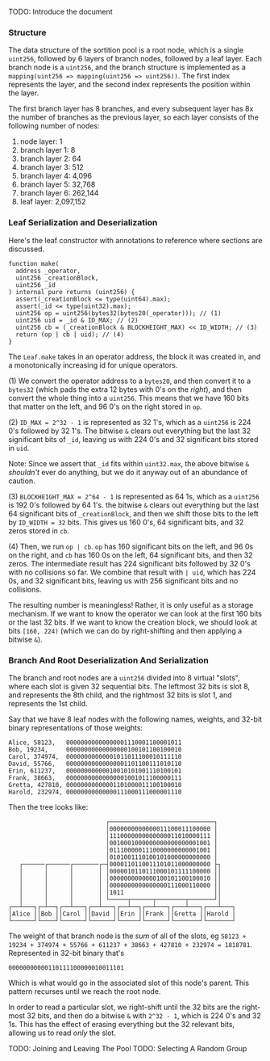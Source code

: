 TODO: Introduce the document

### Structure
The data structure of the sortition pool is a root node, which is a single
`uint256`, followed by 6 layers of branch nodes, followed by a leaf layer. Each
branch node is a `uint256`, and the branch structure is implemented as a
`mapping(uint256 => mapping(uint256 => uint256))`. The first index represents
the layer, and the second index represents the position within the layer.

The first branch layer has 8 branches, and every subsequent layer has 8x the
number of branches as the previous layer, so each layer consists of the
following number of nodes:

1) node layer: 1
2) branch layer 1: 8
3) branch layer 2: 64
4) branch layer 3: 512
5) branch layer 4: 4,096
6) branch layer 5: 32,768
7) branch layer 6: 262,144
8) leaf layer: 2,097,152

### Leaf Serialization and Deserialization

Here's the leaf constructor with annotations to reference where sections are
discussed.

```
function make(
  address _operator,
  uint256 _creationBlock,
  uint256 _id
) internal pure returns (uint256) {
  assert(_creationBlock <= type(uint64).max);
  assert(_id <= type(uint32).max);
  uint256 op = uint256(bytes32(bytes20(_operator))); // (1)
  uint256 uid = _id & ID_MAX; // (2)
  uint256 cb = (_creationBlock & BLOCKHEIGHT_MAX) << ID_WIDTH; // (3)
  return (op | cb | uid); // (4)
}
```

The `Leaf.make` takes in an operator address, the block it was created in, and
a monotonically increasing id for unique operators.

(1) We convert the operator address to a `bytes20`, and then convert it to a
`bytes32` (which pads the extra 12 bytes with 0's on the *right*), and then
convert the whole thing into a `uint256`. This means that we have 160 bits that
matter on the left, and 96 0's on the right stored in `op`.

(2) `ID_MAX = 2^32 - 1` is represented as 32 1's, which as a `uint256` is 224 0's
followed by 32 1's. The bitwise `&` clears out everything but the last 32
significant bits of `_id`, leaving us with 224 0's and 32 significant bits
stored in `uid`.

Note: Since we assert that `_id` fits within `uint32.max`, the above bitwise
`&` *shouldn't* ever do anything, but we do it anyway out of an abundance of
caution.

(3) `BLOCKHEIGHT_MAX = 2^64 - 1` is represented as 64 1s, which as a `uint256` is
192 0's followed by 64 1's. the bitwise `&` clears out everything but the last
64 significant bits of `_creationBlock`, and then we shift those bits to the
left by `ID_WIDTH = 32` bits. This gives us 160 0's, 64 significant bits, and
32 zeros stored in `cb`.

(4) Then, we run `op | cb`. `op` has 160 significant bits on the left, and 96 0s on
the right, and `cb` has 160 0s on the left, 64 significant bits, and then 32
zeros. The intermediate result has 224 significant bits followed by 32 0's with
no collisions so far. We combine that result with `| uid`, which has 224 0s,
and 32 significant bits, leaving us with 256 significant bits and no
collisions.

The resulting number is meaningless! Rather, it is only useful as a storage
mechanism. If we want to know the operator we can look at the first 160 bits or
the last 32 bits. If we want to know the creation block, we should look at bits
`[160, 224)` (which we can do by right-shifting and then applying a bitwise
`&`).

### Branch And Root Deserialization And Serialization

The branch and root nodes are a `uint256` divided into 8 virtual "slots", where
each slot is given 32 sequential bits. The leftmost 32 bits is slot 8, and
represents the 8th child, and the rightmost 32 bits is slot 1, and represents
the 1st child.

Say that we have 8 leaf nodes with the following names, weights, and 32-bit
binary representations of those weights:
```
Alice, 58123,   00000000000000001110001100001011
Bob, 19234,     00000000000000000100101100100010
Carol, 374974,  00000000000001011011100010111110
David, 55766,   00000000000000001101100111010110
Erin, 611237,   00000000000010010101001110100101
Frank, 38663,   00000000000000001001011100000111
Gretta, 427810, 00000000000001101000011100100010
Harold, 232974, 00000000000000111000111000001110
```

Then the tree looks like:
```
                           ┌─────────────────────────────┐
                           │0000000000000011100011100000 │
                           │1110000000000000011010000111 │
                           │0010001000000000000000001001 │
                           │0111000001110000000000001001 │
                           │0101001110100101000000000000 │
   ┌──────┌──────┌───────┌─┤0000110110011101011000000000 ├┐
   │      │      │       │ │0000010110111000101111100000 ││
   │      │      │       │ │0000000000000100101100100010 ││
   │      │      │       │ │0000000000000000111000110000 ││
   │      │      │       │ │1011                         ││
   │      │      │       │ └─────┬──────┬────────┬───────┘│
┌──┴───┐┌─┴──┐┌──┴───┐┌──┴───┐┌──┴──┐┌──┴───┐┌───┴───┐┌───┴───┐
│Alice ││Bob ││Carol ││David ││Erin ││Frank ││Gretta ││Harold │
└──────┘└────┘└──────┘└──────┘└─────┘└──────┘└───────┘└───────┘
```

The weight of that branch node is the *sum* of all of the slots, eg `58123 +
19234 + 374974 + 55766 + 611237 + 38663 + 427810 + 232974 = 1818781`.
Represented in 32-bit binary that's

```
00000000000110111100000010011101
```
Which is what would go in the associated slot of this node's parent. This
pattern recurses until we reach the root node.

In order to read a particular slot, we right-shift until the 32 bits are the
right-most 32 bits, and then do a bitwise `&` with `2^32 - 1`, which is 224 0's
and 32 1s. This has the effect of erasing everything but the 32 relevant bits,
allowing us to read *only* the slot.

TODO: Joining and Leaving The Pool
TODO: Selecting A Random Group
